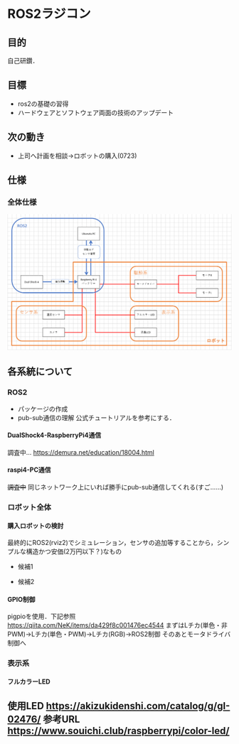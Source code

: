 # ROS2ラジコン
## 目的
自己研鑽．

## 目標
- ros2の基礎の習得
- ハードウェアとソフトウェア両面の技術のアップデート

## 次の動き
- 上司へ計画を相談→ロボットの購入(0723)

## 仕様
### 全体仕様
![](system.png)
### 

## 各系統について
### ROS2
- パッケージの作成
- pub-sub通信の理解
公式チュートリアルを参考にする．
#### DualShock4-RaspberryPi4通信
調査中...
https://demura.net/education/18004.html
#### raspi4-PC通信
~~調査中~~
同じネットワーク上にいれば勝手にpub-sub通信してくれる(すご……)
### ロボット全体
#### 購入ロボットの検討
最終的にROS2(rviz2)でシミュレーション，センサの追加等することから，シンプルな構造かつ安価(2万円以下？)なもの
- 候補1

- 候補2


#### GPIO制御
pigpioを使用．下記参照
https://qiita.com/NeK/items/da429f8c001476ec4544
まずはLチカ(単色・非PWM)→Lチカ(単色・PWM)→Lチカ(RGB)→ROS2制御
そのあとモータドライバ制御へ
### 表示系
#### フルカラーLED
使用LED
https://akizukidenshi.com/catalog/g/gI-02476/
参考URL
https://www.souichi.club/raspberrypi/color-led/
- 
